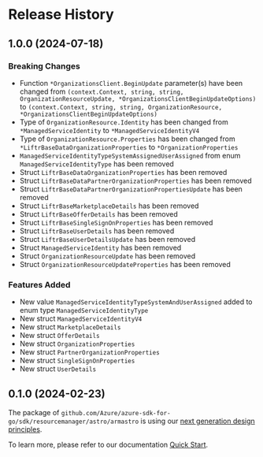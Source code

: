 # Release History

## 1.0.0 (2024-07-18)
### Breaking Changes

- Function `*OrganizationsClient.BeginUpdate` parameter(s) have been changed from `(context.Context, string, string, OrganizationResourceUpdate, *OrganizationsClientBeginUpdateOptions)` to `(context.Context, string, string, OrganizationResource, *OrganizationsClientBeginUpdateOptions)`
- Type of `OrganizationResource.Identity` has been changed from `*ManagedServiceIdentity` to `*ManagedServiceIdentityV4`
- Type of `OrganizationResource.Properties` has been changed from `*LiftrBaseDataOrganizationProperties` to `*OrganizationProperties`
- `ManagedServiceIdentityTypeSystemAssignedUserAssigned` from enum `ManagedServiceIdentityType` has been removed
- Struct `LiftrBaseDataOrganizationProperties` has been removed
- Struct `LiftrBaseDataPartnerOrganizationProperties` has been removed
- Struct `LiftrBaseDataPartnerOrganizationPropertiesUpdate` has been removed
- Struct `LiftrBaseMarketplaceDetails` has been removed
- Struct `LiftrBaseOfferDetails` has been removed
- Struct `LiftrBaseSingleSignOnProperties` has been removed
- Struct `LiftrBaseUserDetails` has been removed
- Struct `LiftrBaseUserDetailsUpdate` has been removed
- Struct `ManagedServiceIdentity` has been removed
- Struct `OrganizationResourceUpdate` has been removed
- Struct `OrganizationResourceUpdateProperties` has been removed

### Features Added

- New value `ManagedServiceIdentityTypeSystemAndUserAssigned` added to enum type `ManagedServiceIdentityType`
- New struct `ManagedServiceIdentityV4`
- New struct `MarketplaceDetails`
- New struct `OfferDetails`
- New struct `OrganizationProperties`
- New struct `PartnerOrganizationProperties`
- New struct `SingleSignOnProperties`
- New struct `UserDetails`


## 0.1.0 (2024-02-23)

The package of `github.com/Azure/azure-sdk-for-go/sdk/resourcemanager/astro/armastro` is using our [next generation design principles](https://azure.github.io/azure-sdk/general_introduction.html).

To learn more, please refer to our documentation [Quick Start](https://aka.ms/azsdk/go/mgmt).